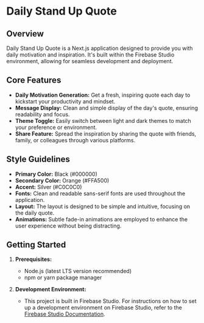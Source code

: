 # Daily Stand Up Quote

## Overview

Daily Stand Up Quote is a Next.js application designed to provide you with daily motivation and inspiration. It's built within the Firebase Studio environment, allowing for seamless development and deployment.

## Core Features

*   **Daily Motivation Generation:** Get a fresh, inspiring quote each day to kickstart your productivity and mindset.
*   **Message Display:** Clean and simple display of the day's quote, ensuring readability and focus.
*   **Theme Toggle:** Easily switch between light and dark themes to match your preference or environment.
*   **Share Feature:** Spread the inspiration by sharing the quote with friends, family, or colleagues through various platforms.

## Style Guidelines

*   **Primary Color:** Black (#000000)
*   **Secondary Color:** Orange (#FFA500)
*   **Accent:** Silver (#C0C0C0)
*   **Fonts:** Clean and readable sans-serif fonts are used throughout the application.
*   **Layout:** The layout is designed to be simple and intuitive, focusing on the daily quote.
*   **Animations:** Subtle fade-in animations are employed to enhance the user experience without being distracting.

## Getting Started

1.  **Prerequisites:**
    *   Node.js (latest LTS version recommended)
    *   npm or yarn package manager

2.  **Development Environment:**
    *   This project is built in Firebase Studio. For instructions on how to set up a development environment on Firebase Studio, refer to the [Firebase Studio Documentation](https://firebase.google.com/docs/studio).



